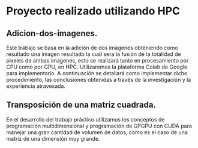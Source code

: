 # Proyecto realizado utilizando HPC

## Adicion-dos-imagenes.

Este trabajo se basa en la adición de dos imágenes obteniendo como resultado una imagen resultado la cuál sera la fusión de la totalidad de pixeles de ambas imagenes, esto se realizará tanto en procesamiento por CPU como por GPU, en HPC. Utilizaremos la plataforma Colab de Google para implementarlo. A continuación se detallará como implementar dicho procedimiento, las conclusiones obtenidas a través de la investigación y la experiencia atravesada.

## Transposición de una matriz cuadrada.

En el desarrollo del trabajo práctico utilizamos los conceptos de programación multidimensional y programación de GPGPU con CUDA para manejar una gran cantidad de volumen de datos, como es el caso de una matriz de una dimensión muy grande.
